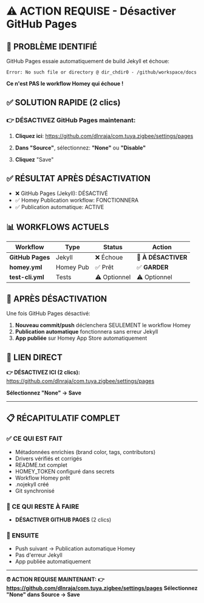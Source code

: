 # ⚠️ ACTION REQUISE - Désactiver GitHub Pages

## 🔴 PROBLÈME IDENTIFIÉ

GitHub Pages essaie automatiquement de build Jekyll et échoue:
```
Error: No such file or directory @ dir_chdir0 - /github/workspace/docs
```

**Ce n'est PAS le workflow Homey qui échoue !**

## ✅ SOLUTION RAPIDE (2 clics)

### **👉 DÉSACTIVEZ GitHub Pages maintenant:**

1. **Cliquez ici**: https://github.com/dlnraja/com.tuya.zigbee/settings/pages

2. **Dans "Source"**, sélectionnez: **"None"** ou **"Disable"**

3. **Cliquez** "Save"

## ✅ RÉSULTAT APRÈS DÉSACTIVATION

- ❌ GitHub Pages (Jekyll): DÉSACTIVÉ
- ✅ Homey Publication workflow: FONCTIONNERA
- ✅ Publication automatique: ACTIVE

## 📊 WORKFLOWS ACTUELS

| Workflow | Type | Status | Action |
|----------|------|--------|--------|
| **GitHub Pages** | Jekyll | ❌ Échoue | 🔴 **À DÉSACTIVER** |
| **homey.yml** | Homey Pub | ✅ Prêt | ✅ **GARDER** |
| **test-cli.yml** | Tests | ⚠️ Optionnel | ⚠️ Optionnel |

## 🎯 APRÈS DÉSACTIVATION

Une fois GitHub Pages désactivé:

1. **Nouveau commit/push** déclenchera SEULEMENT le workflow Homey
2. **Publication automatique** fonctionnera sans erreur Jekyll
3. **App publiée** sur Homey App Store automatiquement

## 🔗 LIEN DIRECT

**👉 DÉSACTIVEZ ICI (2 clics):**
https://github.com/dlnraja/com.tuya.zigbee/settings/pages

**Sélectionnez "None" → Save**

---

## 📋 RÉCAPITULATIF COMPLET

### ✅ CE QUI EST FAIT
- Métadonnées enrichies (brand color, tags, contributors)
- Drivers vérifiés et corrigés
- README.txt complet
- HOMEY_TOKEN configuré dans secrets
- Workflow Homey prêt
- .nojekyll créé
- Git synchronisé

### 🔴 CE QUI RESTE À FAIRE
- **DÉSACTIVER GITHUB PAGES** (2 clics)

### 🎉 ENSUITE
- Push suivant → Publication automatique Homey
- Pas d'erreur Jekyll
- App publiée automatiquement

---

**⏰ ACTION REQUISE MAINTENANT:**
**👉 https://github.com/dlnraja/com.tuya.zigbee/settings/pages**
**Sélectionnez "None" dans Source → Save**
